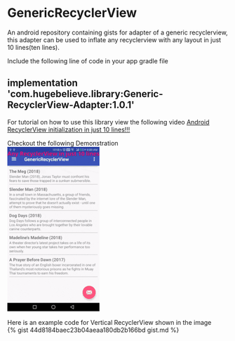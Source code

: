 # GenericRecyclerView
An android repository containing gists for adapter of a generic recyclerview, this adapter can be used to inflate any recyclerview with any layout in just 10 lines(ten lines).

Include the following line of code in your app gradle file
## implementation 'com.hugebelieve.library:Generic-RecyclerView-Adapter:1.0.1'

For tutorial on how to use this library view the following video
[Android RecyclerView initialization in just 10 lines!!!](https://www.youtube.com/watch?v=FCnnbv3p26g&t)

Checkout the following Demonstration<br/>
![](showcase.gif)

Here is an example code for Vertical RecyclerView shown in the image</br>
{% gist 44d8184baec23b04aeaa180db2b166bd gist.md %}
